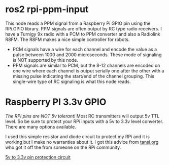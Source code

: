 # ros2 rpi-ppm-input

This node reads a PPM signal from a Raspberry Pi GPIO pin using the RPi.GPIO library.
PPM signals are often output by RC type radio receivers. I have a Turnigy 9x radio with
a PCM to PPM converter and also a Radiolink R8FM. The R8FM makes a nice simple controller
for robots.

- PCM signals have a wire for each channel and encode the value as a pulse between 1000
  and 2000 microseconds. These mode of signaling is NOT supported by this node.
- PPM signals are similar to PCM, but the 8-12 channels are encoded on one wire where
  each channel is output serially one after the other with a missing pulse indicating
  the start/end of the channel grouping. This single-wire type of RC signaling is what
  this node reads.


# Raspberry PI 3.3v GPIO
*The RPi pins are NOT 5v tolerant!* Most RC transmitters will output 5v TTL level. So be
sure to protect your RPi inputs with a 5v to 3.3v level converter. There are many options
available. 

I used this simple resistor and diode circuit to protect my RPi and it is working but I
make no warranties about it. I got this advice from [tansi.org](https://www.tansi.org/rp/interfacing5v.html)
who got it off the from someone on the RPi community.

[5v to 3.3v pin protection circuit](http://url/to/img.png)


